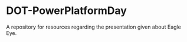 # DOT-PowerPlatformDay
A repository for resources regarding the presentation given about Eagle Eye.
